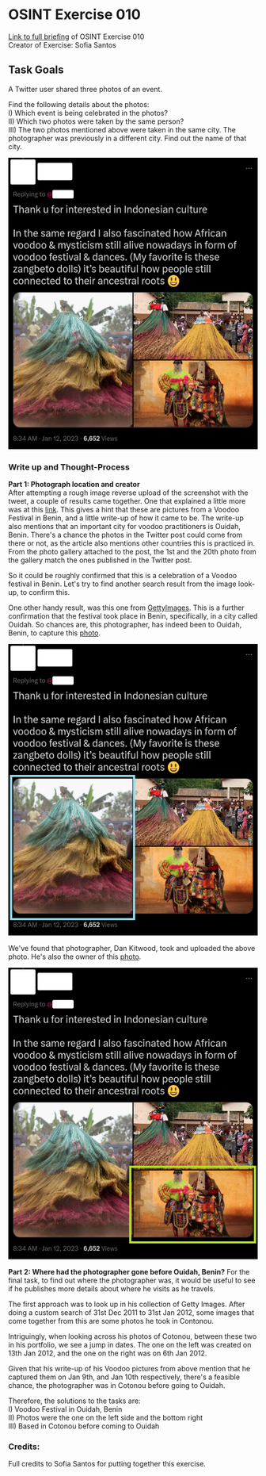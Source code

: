 # OSINT Exercise 010
[Link to full briefing](https://gralhix.com/list-of-osint-exercises/osint-exercise-010/) of OSINT Exercise 010 </br>
Creator of Exercise: Sofia Santos

## Task Goals
A Twitter user shared three photos of an event.

Find the following details about the photos: </br>
I) Which event is being celebrated in the photos? </br>
II) Which two photos were taken by the same person? </br>
III) The two photos mentioned above were taken in the same city. The photographer was previously in a different city. Find out the name of that city. </br>

![image](osint_ex_10_task.webp)

### Write up and Thought-Process

**Part 1: Photograph location and creator** </br>
After attempting a rough image reverse upload of the screenshot with the tweet, a couple of results came together. One that explained a little more was at this [link](https://tripfreakz.com/offthebeatenpath/voodoo-festival-in-benin). This gives a hint that these are pictures from a Voodoo Festival in Benin, and a little write-up of how it came to be. The write-up also mentions that an important city for voodoo practitioners is Ouidah, Benin. There's a chance the photos in the Twitter post could come from there or not, as the article also mentions other countries this is practiced in. From the photo gallery attached to the post, the 1st and the 20th photo from the gallery match the ones published in the Twitter post. </br>

So it could be roughly confirmed that this is a celebration of a Voodoo festival in Benin. Let's try to find another search result from the image look-up, to confirm this. </br>

One other handy result, was this one from [GettyImages](https://www.gettyimages.it/immagine/voodoo-festival-celebrated-in-benin). This is a further confirmation that the festival took place in Benin, specifically, in a city called Ouidah. So chances are, this photographer, has indeed been to Ouidah, Benin, to capture this [photo](https://www.gettyimages.it/detail/fotografie-di-cronaca/zangbetto-performs-during-a-voodoo-ceremony-on-fotografie-di-cronaca/146328923?adppopup=true). </br>

![image](ans_pics/first_photo_of_DK.png)

We've found that photographer, Dan Kitwood, took and uploaded the above photo. He's also the owner of this [photo](https://www.gettyimages.it/detail/fotografie-di-cronaca/egungun-spirits-stand-during-a-voodoo-ceremony-fotografie-di-cronaca/146313088?adppopup=true). </br>

![image](ans_pics/second_photo_of_DK.png)


**Part 2: Where had the photographer gone before Ouidah, Benin?**
For the final task, to find out where the photographer was, it would be useful to see if he publishes more details about where he visits as he travels. </br>

The first approach was to look up in his collection of Getty Images. After doing a custom search of 31st Dec 2011 to 31st Jan 2012, some images that come together from this are some photos he took in Contonou. </br>

Intriguingly, when looking across his photos of Cotonou, between these two in his portfolio, we see a jump in dates. The one on the left was created on 13th Jan 2012, and the one on the right was on 6th Jan 2012. </br>

Given that his write-up of his Voodoo pictures from above mention that he captured them on Jan 9th, and Jan 10th respectively, there's a feasible chance, the photographer was in Cotonou before going to Ouidah. </br>

Therefore, the solutions to the tasks are: </br>
I) Voodoo Festival in Ouidah, Benin </br>
II) Photos were the one on the left side and the bottom right </br>
III) Based in Cotonou before coming to Ouidah </br>

### Credits:
Full credits to Sofia Santos for putting together this exercise.